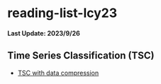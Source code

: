 # reading-list-lcy23

#### Last Update: 2023/9/26

## Time Series Classification (TSC)
 - [TSC with data compression](./TSC/TSC_data_compression.md)